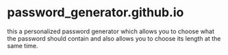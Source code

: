 # password_generator.github.io
this a personalized password generator which allows you to choose what the password should contain and also allows you to choose its length at the same time.
